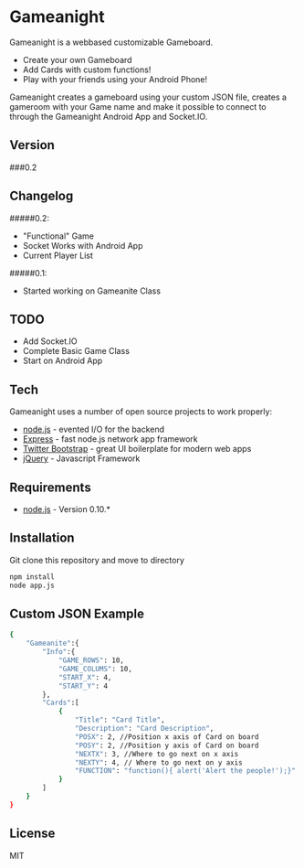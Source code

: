 Gameanight
=========

Gameanight is a webbased customizable Gameboard.

  - Create your own Gameboard
  - Add Cards with custom functions!
  - Play with your friends using your Android Phone!

Gameanight creates a gameboard using your custom JSON file, creates a gameroom with your Game name and make it possible to connect to through the Gameanight Android App and Socket.IO.

Version
----

###0.2


Changelog
-----------
#####0.2:
  - "Functional" Game
  - Socket Works with Android App
  - Current Player List

#####0.1:
  - Started working on Gameanite Class



TODO
----------
  - Add Socket.IO
  - Complete Basic Game Class
  - Start on Android App

Tech
-----------

Gameanight uses a number of open source projects to work properly:

* [node.js] - evented I/O for the backend
* [Express] - fast node.js network app framework
* [Twitter Bootstrap] - great UI boilerplate for modern web apps
* [jQuery] - Javascript Framework 


Requirements
--------------
* [node.js] - Version 0.10.*

Installation
--------------
Git clone this repository and move to directory

```sh
npm install
node app.js
```

Custom JSON Example
--------------
```sh
{    
	"Gameanite":{
		"Info":{
			"GAME_ROWS": 10,
			"GAME_COLUMS": 10,
			"START_X": 4,
			"START_Y": 4
		},
		"Cards":[
			{
				"Title": "Card Title",
				"Description": "Card Description",
				"POSX": 2, //Position x axis of Card on board
				"POSY": 2, //Position y axis of Card on board
				"NEXTX": 3, //Where to go next on x axis
				"NEXTY": 4, // Where to go next on y axis
				"FUNCTION": "function(){ alert('Alert the people!');}"  //Custom function to execute on CardShow()
			}
		]
	}
}
```

License
----

MIT

  [node.js]: http://nodejs.org
  [Twitter Bootstrap]: http://twitter.github.com/bootstrap/
  [jQuery]: http://jquery.com  
  [express]: http://expressjs.com
  
    
